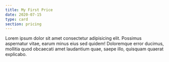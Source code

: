```yaml
---
title: My First Price
date: 2020-07-15
type: card
section: pricing
---
```


Lorem ipsum dolor sit amet consectetur adipisicing elit. Possimus aspernatur vitae, earum minus eius sed quidem! Doloremque error ducimus, mollitia quod obcaecati amet laudantium quae, saepe illo, quisquam quaerat explicabo.
